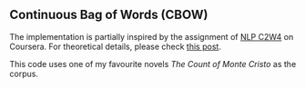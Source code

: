 ## Continuous Bag of Words (CBOW)

The implementation is partially inspired by the assignment of [NLP C2W4](https://www.coursera.org/learn/probabilistic-models-in-nlp/home/week/4) 
on Coursera. For theoretical details, please check [this post](http://yueyublog.com/posts/continuous-bag-of-words).

This code uses one of my favourite novels *The Count of Monte Cristo* as the corpus.
